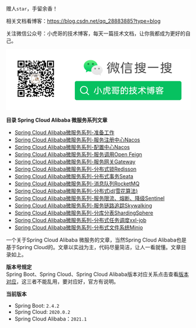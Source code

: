 赠人`star`，手留余香！

相关文档看博客：https://blog.csdn.net/qq_28883885?type=blog
 
关注微信公众号：小虎哥的技术博客，每天一篇技术文档，让你我都成为更好的自己。

![](.\images\qrcode.png)

**目录 Spring Cloud Alibaba 微服务系列文章**
- [Spring Cloud Alibaba微服务系列-准备工作](https://github.com/tigerleeli/xiaohuge-blog)
- [Spring Cloud Alibaba微服务系列-服务注册中心Nacos](https://github.com/tigerleeli/xiaohuge-blog/tree/master/spring-cloud-alibaba-registry)
- [Spring Cloud Alibaba微服务系列-配置中心Nacos](https://github.com/tigerleeli/xiaohuge-blog/tree/master/spring-cloud-alibaba-config)
- [Spring Cloud Alibaba微服务系列-服务调用Open Feign](https://github.com/tigerleeli/xiaohuge-blog/tree/master/spring-cloud-alibaba-feign)
- [Spring Cloud Alibaba微服务系列-服务网关Gateway](https://github.com/tigerleeli/xiaohuge-blog/tree/master/spring-cloud-alibaba-gateway)
- [Spring Cloud Alibaba微服务系列-分布式锁Redisson](https://github.com/tigerleeli/xiaohuge-blog/tree/master/spring-cloud-alibaba-redisson)
- [Spring Cloud Alibaba微服务系列-分布式事务Seata](https://github.com/tigerleeli/xiaohuge-blog/tree/master/spring-cloud-alibaba-seata)
- [Spring Cloud Alibaba微服务系列-消息队列RocketMQ](https://github.com/tigerleeli/xiaohuge-blog/tree/master/spring-cloud-alibaba-rocketmq)
- [Spring Cloud Alibaba微服务系列-分布式id(雪花算法)]()
- [Spring Cloud Alibaba微服务系列-服务限流、熔断、降级Sentinel](https://github.com/tigerleeli/xiaohuge-blog/tree/master/spring-cloud-alibaba-sentinel)
- [Spring Cloud Alibaba微服务系列-服务链路追踪Skywalking](https://github.com/tigerleeli/xiaohuge-blog/tree/master/spring-cloud-alibaba-skywalking)
- [Spring Cloud Alibaba微服务系列-分库分表ShardingSphere](https://github.com/tigerleeli/xiaohuge-blog/tree/master/spring-boot-sharding-jdbc)
- [Spring Cloud Alibaba微服务系列-分布式任务调度xxl-job](https://github.com/tigerleeli/xiaohuge-blog/tree/master/spring-boot-xxl-job)
- [Spring Cloud Alibaba微服务系列-分布式文件系统Minio](https://github.com/tigerleeli/xiaohuge-blog/tree/master/spring-boot-minio)

一个关于Spring Cloud Alibaba 微服务的文章，当然Spring Cloud Alibaba也是基于Spring Cloud的。文章以实战为主，代码尽量简洁，让人一看就懂。文章目录如上。

**版本号规定**   
Spring Boot、Spring Cloud、Spring Cloud Alibaba版本对应关系点击查看[版本对应](https://github.com/alibaba/spring-cloud-alibaba/wiki/%E7%89%88%E6%9C%AC%E8%AF%B4%E6%98%8E)，这三者不能乱用，要对应好，官方有说明。

**当前版本**
- Spring Boot: `2.4.2`
- Spring Cloud: `2020.0.2`
- Spring Cloud Alibaba：`2021.1`
